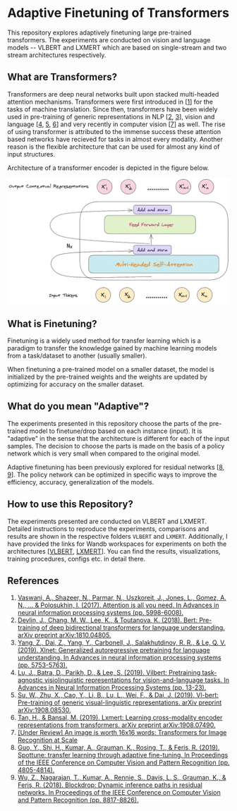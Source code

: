 # Adaptive Finetuning of Transformers

This repository explores adaptively finetuning large pre-trained transformers. The experiments are conducted on vision and language models -- VLBERT and LXMERT which are based on single-stream and two stream architectures respectively.

## What are Transformers?

Transformers are deep neural networks built upon stacked multi-headed attention mechanisms. Transformers were first introduced in \[[1][1]\] for the tasks of machine translation. Since then, transformers have been widely used in pre-training of generic representations in NLP \[[2][2], [3][3]\], vision and language \[[4][4], [5][5], [6][6]\] and very recently in computer vision \[[7][7]\] as well. The rise of using transformer is attributed to the immense success these attention based networks have recieved for tasks in almost every modality. Another reason is the flexible architecture that can be used for almost any kind of input structures.

Architecture of a transformer encoder is depicted in the figure below.

![Transformer Architecture](images/transformer.png?raw=true)

## What is Finetuning?

Finetuning is a widely used method for transfer learning which is a paradigm to transfer the knowledge gained by machine learning models from a task/dataset to another (usually smaller).  

When finetuning a pre-trained model on a smaller dataset, the model is initialized by the pre-trained weights and the weights are updated by optimizing for accuracy on the smaller dataset.

## What do you mean "Adaptive"?

The experiments presented in this repository choose the parts of the pre-trained model to finetune/drop based on each instance (input). It is "adaptive" in the sense that the architecture is different for each of the input samples. The decision to choose the parts is made on the basis of a policy network which is very small when compared to the original model.

Adaptive finetuning has been previously explored for residual networks \[[8][8], [9][9]\]. The policy network can be optimized in specific ways to improve the efficiency, accuracy, generalization of the models.

## How to use this Repository?

The experiments presented are conducted on VLBERT and LXMERT. Detailed instructions to reproduce the experiments, comparisons and results are shown in the respective folders ``VLBERT`` and ``LXMERT``. Additionally, I have provided the links for Wandb workspaces for experiments on both the architectures \[[VLBERT](https://wandb.ai/shnik/adaptive-finetuning?workspace=user-shnik), [LXMERT](https://wandb.ai/shnik/adaptive-finetuning-lxmert?workspace=user-shnik)\]. You can find the results, visualizations, training procedures, configs etc. in detail there.

## References

1. [Vaswani, A., Shazeer, N., Parmar, N., Uszkoreit, J., Jones, L., Gomez, A. N., ... & Polosukhin, I. (2017). Attention is all you need. In Advances in neural information processing systems (pp. 5998-6008).][1]
2. [Devlin, J., Chang, M. W., Lee, K., & Toutanova, K. (2018). Bert: Pre-training of deep bidirectional transformers for language understanding. arXiv preprint arXiv:1810.04805.][2]
3. [Yang, Z., Dai, Z., Yang, Y., Carbonell, J., Salakhutdinov, R. R., & Le, Q. V. (2019). Xlnet: Generalized autoregressive pretraining for language understanding. In Advances in neural information processing systems (pp. 5753-5763).][3]
4. [Lu, J., Batra, D., Parikh, D., & Lee, S. (2019). Vilbert: Pretraining task-agnostic visiolinguistic representations for vision-and-language tasks. In Advances in Neural Information Processing Systems (pp. 13-23).][4]
5. [Su, W., Zhu, X., Cao, Y., Li, B., Lu, L., Wei, F., & Dai, J. (2019). Vl-bert: Pre-training of generic visual-linguistic representations. arXiv preprint arXiv:1908.08530.][5]
6. [Tan, H., & Bansal, M. (2019). Lxmert: Learning cross-modality encoder representations from transformers. arXiv preprint arXiv:1908.07490.][6]
7. [[Under Review] An image is worth 16x16 words: Transformers for Image Recognition at Scale][7]
8. [Guo, Y., Shi, H., Kumar, A., Grauman, K., Rosing, T., & Feris, R. (2019). Spottune: transfer learning through adaptive fine-tuning. In Proceedings of the IEEE Conference on Computer Vision and Pattern Recognition (pp. 4805-4814).][8]
9. [Wu, Z., Nagarajan, T., Kumar, A., Rennie, S., Davis, L. S., Grauman, K., & Feris, R. (2018). Blockdrop: Dynamic inference paths in residual networks. In Proceedings of the IEEE Conference on Computer Vision and Pattern Recognition (pp. 8817-8826).][9]


[1]: https://papers.nips.cc/paper/7181-attention-is-all-you-need.pdf
[2]: https://arxiv.org/pdf/1810.04805.pdf
[3]: https://papers.nips.cc/paper/8812-xlnet-generalized-autoregressive-pretraining-for-language-understanding.pdf
[4]: http://papers.nips.cc/paper/8297-vilbert-pretraining-task-agnostic-visiolinguistic-representations-for-vision-and-language-tasks.pdf
[5]: http://papers.nips.cc/paper/8297-vilbert-pretraining-task-agnostic-visiolinguistic-representations-for-vision-and-language-tasks.pdf
[6]: https://arxiv.org/pdf/1908.07490
[7]: https://openreview.net/pdf?id=YicbFdNTTy
[8]: http://openaccess.thecvf.com/content_CVPR_2019/papers/Guo_SpotTune_Transfer_Learning_Through_Adaptive_Fine-Tuning_CVPR_2019_paper.pdf
[9]: http://openaccess.thecvf.com/content_cvpr_2018/papers/Wu_BlockDrop_Dynamic_Inference_CVPR_2018_paper.pdf
